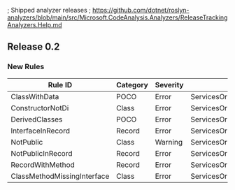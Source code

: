﻿; Shipped analyzer releases
; https://github.com/dotnet/roslyn-analyzers/blob/main/src/Microsoft.CodeAnalysis.Analyzers/ReleaseTrackingAnalyzers.Help.md

## Release 0.2

### New Rules

Rule ID | Category | Severity | Notes
--------|----------|----------|-------
ClassWithData | POCO | Error | ServicesOrientedAnalyzerAnalyzer
ConstructorNotDi | Class | Error | ServicesOrientedAnalyzerAnalyzer
DerivedClasses | POCO | Error | ServicesOrientedAnalyzerAnalyzer
InterfaceInRecord | Record | Error | ServicesOrientedAnalyzerAnalyzer
NotPublic | Class | Warning | ServicesOrientedAnalyzerAnalyzer
NotPublicInRecord | Record | Error | ServicesOrientedAnalyzerAnalyzer
RecordWithMethod | Record | Error | ServicesOrientedAnalyzerAnalyzer
ClassMethodMissingInterface | Class | Error | ServicesOrientedAnalyzerAnalyzer
